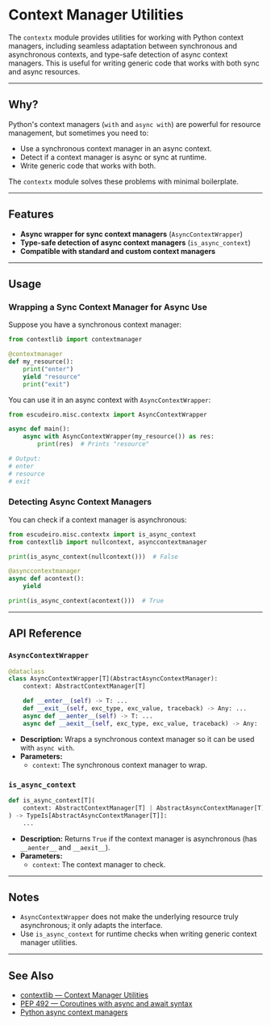 # Context Manager Utilities

The `contextx` module provides utilities for working with Python context managers, including seamless adaptation between synchronous and asynchronous contexts, and type-safe detection of async context managers. This is useful for writing generic code that works with both sync and async resources.

---

## Why?

Python's context managers (`with` and `async with`) are powerful for resource management, but sometimes you need to:

- Use a synchronous context manager in an async context.
- Detect if a context manager is async or sync at runtime.
- Write generic code that works with both.

The `contextx` module solves these problems with minimal boilerplate.

---

## Features

- **Async wrapper for sync context managers** (`AsyncContextWrapper`)
- **Type-safe detection of async context managers** (`is_async_context`)
- **Compatible with standard and custom context managers**

---

## Usage

### Wrapping a Sync Context Manager for Async Use

Suppose you have a synchronous context manager:

```python
from contextlib import contextmanager

@contextmanager
def my_resource():
    print("enter")
    yield "resource"
    print("exit")
```

You can use it in an async context with `AsyncContextWrapper`:

```python
from escudeiro.misc.contextx import AsyncContextWrapper

async def main():
    async with AsyncContextWrapper(my_resource()) as res:
        print(res)  # Prints "resource"

# Output:
# enter
# resource
# exit
```

### Detecting Async Context Managers

You can check if a context manager is asynchronous:

```python
from escudeiro.misc.contextx import is_async_context
from contextlib import nullcontext, asynccontextmanager

print(is_async_context(nullcontext()))  # False

@asynccontextmanager
async def acontext():
    yield

print(is_async_context(acontext()))  # True
```

---

## API Reference

### `AsyncContextWrapper`

```python
@dataclass
class AsyncContextWrapper[T](AbstractAsyncContextManager):
    context: AbstractContextManager[T]

    def __enter__(self) -> T: ...
    def __exit__(self, exc_type, exc_value, traceback) -> Any: ...
    async def __aenter__(self) -> T: ...
    async def __aexit__(self, exc_type, exc_value, traceback) -> Any: ...
```

- **Description:** Wraps a synchronous context manager so it can be used with `async with`.
- **Parameters:**
  - `context`: The synchronous context manager to wrap.

### `is_async_context`

```python
def is_async_context[T](
    context: AbstractContextManager[T] | AbstractAsyncContextManager[T],
) -> TypeIs[AbstractAsyncContextManager[T]]:
    ...
```

- **Description:** Returns `True` if the context manager is asynchronous (has `__aenter__` and `__aexit__`).
- **Parameters:**
  - `context`: The context manager to check.

---

## Notes

- `AsyncContextWrapper` does not make the underlying resource truly asynchronous; it only adapts the interface.
- Use `is_async_context` for runtime checks when writing generic context manager utilities.

---

## See Also

- [contextlib — Context Manager Utilities](https://docs.python.org/3/library/contextlib.html)
- [PEP 492 — Coroutines with async and await syntax](https://peps.python.org/pep-0492/)
- [Python async context managers](https://docs.python.org/3/reference/datamodel.html#asynchronous-context-managers)